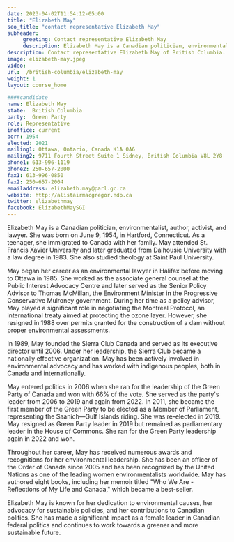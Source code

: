 ```yaml
---
date: 2023-04-02T11:54:12-05:00
title: "Elizabeth May"
seo_title: "contact representative Elizabeth May"
subheader:
     greeting: Contact representative Elizabeth May
     description: Elizabeth May is a Canadian politician, environmentalist, author, activist, and lawyer. She was born on June 9, 1954, in Hartford, Connecticut. As a teenager, she immigrated to Canada with her family. May attended St. Francis Xavier University and later graduated from Dalhousie University with a law degree in 1983. She also studied theology at Saint Paul University.
description: Contact representative Elizabeth May of British Columbia. Contact information for Elizabeth May includes email address, phone number, and mailing address.
image: elizabeth-may.jpeg
video:
url:  /british-columbia/elizabeth-may
weight: 1
layout: course_home

####candidate
name: Elizabeth May
state:	British Columbia
party:	Green Party
role: Representative
inoffice: current
born: 1954
elected: 2021
mailing1: Ottawa, Ontario, Canada K1A 0A6
mailing2: 9711 Fourth Street Suite 1 Sidney, British Columbia V8L 2Y8
phone1: 613-996-1119
phone2: 250-657-2000
fax1: 613-996-0850
fax2: 250-657-2004
emailaddress: elizabeth.may@parl.gc.ca
website: http://alistairmacgregor.ndp.ca
twitter: elizabethmay
facebook: ElizabethMaySGI
---
```


Elizabeth May is a Canadian politician, environmentalist, author, activist, and lawyer. She was born on June 9, 1954, in Hartford, Connecticut. As a teenager, she immigrated to Canada with her family. May attended St. Francis Xavier University and later graduated from Dalhousie University with a law degree in 1983. She also studied theology at Saint Paul University.

May began her career as an environmental lawyer in Halifax before moving to Ottawa in 1985. She worked as the associate general counsel at the Public Interest Advocacy Centre and later served as the Senior Policy Advisor to Thomas McMillan, the Environment Minister in the Progressive Conservative Mulroney government. During her time as a policy advisor, May played a significant role in negotiating the Montreal Protocol, an international treaty aimed at protecting the ozone layer. However, she resigned in 1988 over permits granted for the construction of a dam without proper environmental assessments.

In 1989, May founded the Sierra Club Canada and served as its executive director until 2006. Under her leadership, the Sierra Club became a nationally effective organization. May has been actively involved in environmental advocacy and has worked with indigenous peoples, both in Canada and internationally.

May entered politics in 2006 when she ran for the leadership of the Green Party of Canada and won with 66% of the vote. She served as the party's leader from 2006 to 2019 and again from 2022. In 2011, she became the first member of the Green Party to be elected as a Member of Parliament, representing the Saanich—Gulf Islands riding. She was re-elected in 2019. May resigned as Green Party leader in 2019 but remained as parliamentary leader in the House of Commons. She ran for the Green Party leadership again in 2022 and won.

Throughout her career, May has received numerous awards and recognitions for her environmental leadership. She has been an officer of the Order of Canada since 2005 and has been recognized by the United Nations as one of the leading women environmentalists worldwide. May has authored eight books, including her memoir titled "Who We Are - Reflections of My Life and Canada," which became a best-seller.

Elizabeth May is known for her dedication to environmental causes, her advocacy for sustainable policies, and her contributions to Canadian politics. She has made a significant impact as a female leader in Canadian federal politics and continues to work towards a greener and more sustainable future.
